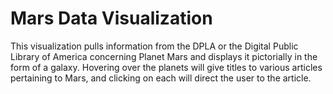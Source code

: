 # Mars Data Visualization

This visualization pulls information from the DPLA or the Digital Public Library of America concerning Planet Mars and displays it pictorially in the form of a galaxy. Hovering over the planets will give titles to various articles pertaining to Mars, and clicking on each will direct the user to the article.
